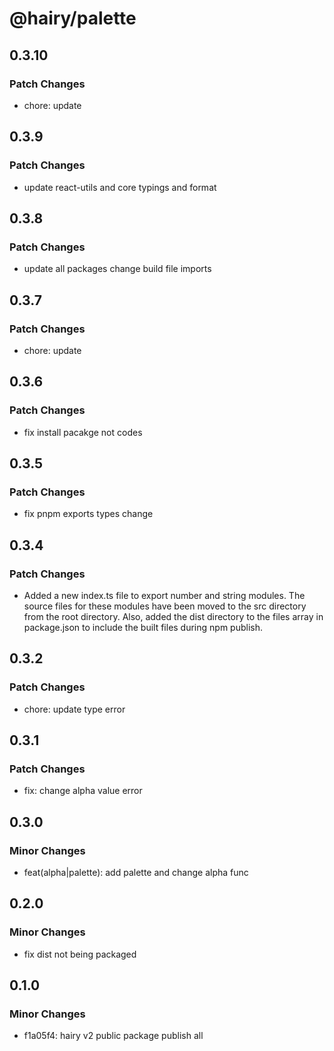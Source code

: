 # @hairy/palette

## 0.3.10

### Patch Changes

- chore: update

## 0.3.9

### Patch Changes

- update react-utils and core typings and format

## 0.3.8

### Patch Changes

- update all packages change build file imports

## 0.3.7

### Patch Changes

- chore: update

## 0.3.6

### Patch Changes

- fix install pacakge not codes

## 0.3.5

### Patch Changes

- fix pnpm exports types change

## 0.3.4

### Patch Changes

- Added a new index.ts file to export number and string modules. The source files for these modules have been moved to the src directory from the root directory. Also, added the dist directory to the files array in package.json to include the built files during npm publish.

## 0.3.2

### Patch Changes

- chore: update type error

## 0.3.1

### Patch Changes

- fix: change alpha value error

## 0.3.0

### Minor Changes

- feat(alpha|palette): add palette and change alpha func

## 0.2.0

### Minor Changes

- fix dist not being packaged

## 0.1.0

### Minor Changes

- f1a05f4: hairy v2 public package publish all
